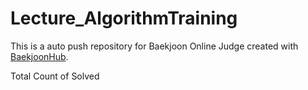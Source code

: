 # Lecture_AlgorithmTraining
This is a auto push repository for Baekjoon Online Judge created with [BaekjoonHub](https://github.com/BaekjoonHub/BaekjoonHub).

Total Count of Solved  
